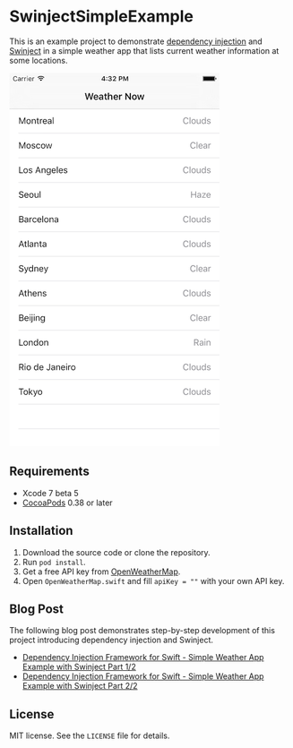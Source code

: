 # SwinjectSimpleExample

This is an example project to demonstrate [dependency injection](https://en.wikipedia.org/wiki/Dependency_injection) and [Swinject](https://github.com/Swinject/Swinject) in a simple weather app that lists current weather information at some locations.

![Screenshot](Assets/SwinjectSimpleExampleScreenshot.png)

## Requirements

- Xcode 7 beta 5
- [CocoaPods](https://cocoapods.org) 0.38 or later

## Installation

1. Download the source code or clone the repository.
2. Run `pod install`.
3. Get a free API key from [OpenWeatherMap](http://openweathermap.org).
4. Open `OpenWeatherMap.swift` and fill `apiKey = ""` with your own API key.

## Blog Post

The following blog post demonstrates step-by-step development of this project introducing dependency injection and Swinject.

- [Dependency Injection Framework for Swift - Simple Weather App Example with Swinject Part 1/2](https://yoichitgy.github.io/post/dependency-injection-framework-for-swift-simple-weather-app-example-with-swinject-part-1/)
- [Dependency Injection Framework for Swift - Simple Weather App Example with Swinject Part 2/2](https://yoichitgy.github.io/post/dependency-injection-framework-for-swift-simple-weather-app-example-with-swinject-part-2/)

## License

MIT license. See the `LICENSE` file for details.

